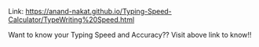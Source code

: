 Link: https://anand-nakat.github.io/Typing-Speed-Calculator/TypeWriting%20Speed.html <br>

Want to know your Typing Speed and Accuracy?? Visit above link to know!!

